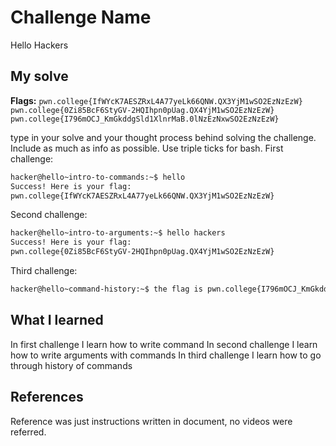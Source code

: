 # Challenge Name
Hello Hackers


## My solve
**Flags:** 
`pwn.college{IfWYcK7AESZRxL4A77yeLk66QNW.QX3YjM1wSO2EzNzEzW}`
`pwn.college{0Zi85BcF6StyGV-2HQIhpn0pUag.QX4YjM1wSO2EzNzEzW}`
`pwn.college{I796mOCJ_KmGkddgSld1XlnrMaB.0lNzEzNxwSO2EzNzEzW}`

type in your solve and your thought process behind solving the challenge. Include as much as info as possible. Use triple ticks for bash.
First challenge: 
```bash
hacker@hello~intro-to-commands:~$ hello
Success! Here is your flag:
pwn.college{IfWYcK7AESZRxL4A77yeLk66QNW.QX3YjM1wSO2EzNzEzW}
```

Second challenge:
```bash
hacker@hello~intro-to-arguments:~$ hello hackers
Success! Here is your flag:
pwn.college{0Zi85BcF6StyGV-2HQIhpn0pUag.QX4YjM1wSO2EzNzEzW}
```

Third challenge:
```bash
hacker@hello~command-history:~$ the flag is pwn.college{I796mOCJ_KmGkddgSld1XlnrMaB.0lNzEzNxwSO2EzNzEzW}
```

## What I learned
In first challenge I learn how to write command
In second challenge I learn how to write arguments with commands
In third challenge I learn how to go through history of commands

## References 
Reference was just instructions written in document, no videos were referred.
